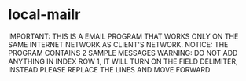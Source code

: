 # local-mailr
IMPORTANT: THIS IS A EMAIL PROGRAM THAT WORKS ONLY ON THE SAME INTERNET NETWORK AS CLIENT'S NETWORK.
NOTICE: THE PROGRAM CONTAINS 2 SAMPLE MESSAGES
WARNING: DO NOT ADD ANYTHING IN INDEX ROW 1, IT WILL TURN ON THE FIELD DELIMITER, INSTEAD PLEASE REPLACE THE LINES AND MOVE FORWARD
